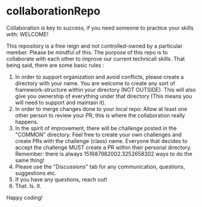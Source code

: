 # collaborationRepo
Collaboration is key to success, if you need someone to practice your skills with: WELCOME! 

This repository is a free reign and not controlled-owned by a particular member. Please be mindful of this. The purpose of this repo is to collaborate with each other to improve our current technicall skills. That being said, there are some basic rules :
1. In order to support organization and avoid conflicts, please create a directory with your name. You are welcome to create any sort of framework-structure within your directory (NOT OUTSIDE). This will also give you ownership of everything under that directory (This means you will need to support and maintain it).
2. In order to merge changes done to your local repo: Allow at least one other person to review your PR, this is where the collaboration really happens.
3. In the spirit of improvement, there will be challenge posted in the "COMMON" directory. Feel free to create your own challenges and create PRs with the challenge (class) name. Everyone that decides to accept the challenge MUST create a PR within their personal directory. Remember: there is always 151687982002.3252658302 ways to do the same thing!
4. Please use the "Discussions" tab for any communication, questions, suggestions etc. 
5. If you have any questions, reach out!
6. That. Is. It. 

Happy coding!
